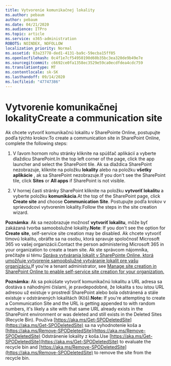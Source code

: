 ```yaml
---
title: Vytvorenie komunikačnej lokality
ms.author: pebaum
author: pebaum
ms.date: 04/21/2020
ms.audience: ITPro
ms.topic: article
ms.service: o365-administration
ROBOTS: NOINDEX, NOFOLLOW
localization_priority: Normal
ms.assetid: 03a23778-ded1-4131-ba9c-59ecba15ff05
ms.openlocfilehash: 0c4f1e7cf54950190d60b35bc3ea320de9b49e7e
ms.sourcegitcommit: c6692ce0fa1358ec3529e59ca0ecdfdea4cdc759
ms.translationtype: MT
ms.contentlocale: sk-SK
ms.lasthandoff: 09/14/2020
ms.locfileid: "47747386"
---
```

# <a name="create-a-communication-site"></a><span data-ttu-id="1ebf7-102">Vytvorenie komunikačnej lokality</span><span class="sxs-lookup"><span data-stu-id="1ebf7-102">Create a communication site</span></span>

<span data-ttu-id="1ebf7-103">Ak chcete vytvoriť komunikačnú lokalitu v SharePointe Online, postupujte podľa týchto krokov:</span><span class="sxs-lookup"><span data-stu-id="1ebf7-103">To create a communication site in SharePoint Online, complete the following steps:</span></span> 
  
1. <span data-ttu-id="1ebf7-104">V ľavom hornom rohu stránky kliknite na spúšťač aplikácií a vyberte dlaždicu SharePoint.</span><span class="sxs-lookup"><span data-stu-id="1ebf7-104">In the top left corner of the page, click the app launcher and select the SharePoint tile.</span></span> <span data-ttu-id="1ebf7-105">Ak sa dlaždica SharePoint nezobrazuje, kliknite na položku **lokality** alebo na položku **všetky aplikácie** , ak sa SharePoint nezobrazuje.</span><span class="sxs-lookup"><span data-stu-id="1ebf7-105">If you don't see the SharePoint tile, click **Sites** or **All apps** if SharePoint is not visible.</span></span> 
    
2. <span data-ttu-id="1ebf7-106">V hornej časti stránky SharePoint kliknite na položku **vytvoriť lokalitu** a vyberte položku **komunikácia**.</span><span class="sxs-lookup"><span data-stu-id="1ebf7-106">At the top of the SharePoint page, click **Create site** and choose **Communication Site**.</span></span> <span data-ttu-id="1ebf7-107">Postupujte podľa krokov v sprievodcovi vytvorením lokality.</span><span class="sxs-lookup"><span data-stu-id="1ebf7-107">Follow the steps in the site creation wizard.</span></span> 
    
 <span data-ttu-id="1ebf7-108">**Poznámka**: Ak sa nezobrazuje možnosť **vytvoriť lokalitu**, môže byť zakázaná tvorba samoobslužné lokality.</span><span class="sxs-lookup"><span data-stu-id="1ebf7-108">**Note**: If you don't see the option for **Create site**, self-service site creation may be disabled.</span></span> <span data-ttu-id="1ebf7-109">Ak chcete vytvoriť tímovú lokalitu, obráťte sa na osobu, ktorá spravuje spoločnosť Microsoft 365 vo vašej organizácii.</span><span class="sxs-lookup"><span data-stu-id="1ebf7-109">Contact the person administering Microsoft 365 in your organization to create a team site.</span></span> <span data-ttu-id="1ebf7-110">Ak ste správcom nájomníka, prečítajte si tému [Správa vytvárania lokalít v SharePointe Online, ktorá umožňuje vytvorenie samoobslužné vytváranie lokalít pre vašu organizáciu.](https://go.microsoft.com/fwlink/?linkid=2018780)</span><span class="sxs-lookup"><span data-stu-id="1ebf7-110">If you're a tenant administrator, see [Manage site creation in SharePoint Online to enable self-service site creation for your organization.](https://go.microsoft.com/fwlink/?linkid=2018780)</span></span>
  
 <span data-ttu-id="1ebf7-111">**Poznámka:** Ak sa pokúšate vytvoriť komunikačnú lokalitu a URL adresa sa dostáva s náhodnými číslami, je pravdepodobné, že lokalita s tou istou URL adresou už existuje v prostredí SharePoint alebo bola odstránená a stále existuje v odstránených lokalitách (Kôš).</span><span class="sxs-lookup"><span data-stu-id="1ebf7-111">**Note:** If you're attempting to create a Communication Site and the URL is getting appended to with random numbers, it's likely a site with that same URL already exists in the SharePoint environment or was deleted and still exists in the Deleted Sites (Recycle Bin).</span></span> <span data-ttu-id="1ebf7-112">Používa [https://aka.ms/Get-SPODeletedSite](https://aka.ms/Get-SPODeletedSite) sa na vyhodnotenie koša a [https://aka.ms/Remove-SPODeletedSite](https://aka.ms/Remove-SPODeletedSite) Odstránenie lokality z koša.</span><span class="sxs-lookup"><span data-stu-id="1ebf7-112">Use [https://aka.ms/Get-SPODeletedSite](https://aka.ms/Get-SPODeletedSite) to evaluate the recycle bin and [https://aka.ms/Remove-SPODeletedSite](https://aka.ms/Remove-SPODeletedSite) to remove the site from the recycle bin.</span></span> 
  

